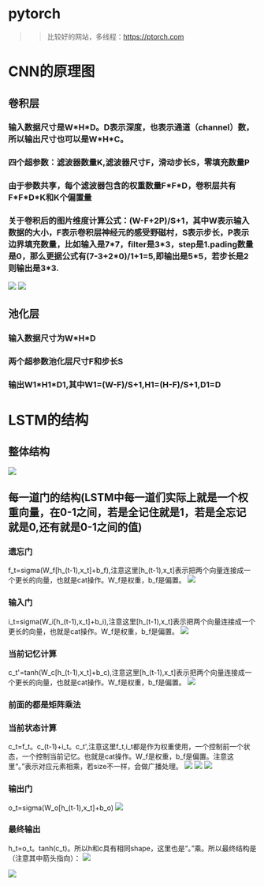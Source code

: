 # pytorch
>>比较好的网站，多线程：https://ptorch.com

# CNN的原理图
## 卷积层
### 输入数据尺寸是W\*H\*D。D表示深度，也表示通道（channel）数，所以输出尺寸也可以是W\*H\*C。
### 四个超参数：滤波器数量K,滤波器尺寸F，滑动步长S，零填充数量P
### 由于参数共享，每个滤波器包含的权重数量F\*F\*D，卷积层共有F\*F\*D\*K和K个偏置量
### 关于卷积后的图片维度计算公式：(W-F+2P)/S+1，其中W表示输入数据的大小，F表示卷积层神经元的感受野磁村，S表示步长，P表示边界填充数量，比如输入是7\*7，filter是3\*3，step是1.pading数量是0，那么更据公式有(7-3+2\*0)/1+1=5,即输出是5\*5，若步长是2则输出是3\*3.
![](https://github.com/AIMarkov/pytorch/raw/master/image/CNN/2256672-19110dee0c54c0b2.gif)
![](https://github.com/AIMarkov/pytorch/raw/master/image/CNN/2256672-958f31b01695b085.gif)
## 池化层
### 输入数据尺寸为W\*H\*D
### 两个超参数池化层尺寸F和步长S
### 输出W1\*H1\*D1,其中W1=(W-F)/S+1,H1=(H-F)/S+1,D1=D

# LSTM的结构
## 整体结构
![](https://github.com/AIMarkov/pytorch/raw/master/image/LSTM/2256672-7ea82e4f1ac6cd75.png)
## 每一道门的结构(LSTM中每一道们实际上就是一个权重向量，在0-1之间，若是全记住就是1，若是全忘记就是0,还有就是0-1之间的值)
### 遗忘门
f_t=sigma(W_f[h_(t-1),x_t]+b_f),注意这里[h_(t-1),x_t]表示把两个向量连接成一个更长的向量，也就是cat操作。W_f是权重，b_f是偏置。
![](https://github.com/AIMarkov/pytorch/raw/master/image/LSTM/f_gate.png)
### 输入门
i_t=sigma(W_i[h_(t-1),x_t]+b_i),注意这里[h_(t-1),x_t]表示把两个向量连接成一个更长的向量，也就是cat操作。W_f是权重，b_f是偏置。
![](https://github.com/AIMarkov/pytorch/raw/master/image/LSTM/i_gate.png)
### 当前记忆计算
c_t'=tanh(W_c[h_(t-1),x_t]+b_c),注意这里[h_(t-1),x_t]表示把两个向量连接成一个更长的向量，也就是cat操作。W_f是权重，b_f是偏置。
![](https://github.com/AIMarkov/pytorch/raw/master/image/LSTM/current_mermory.png)
### 前面的都是矩阵乘法
### 当前状态计算
c_t=f_t。c_(t-1)+i_t。c_t',注意这里f_t,i_t都是作为权重使用，一个控制前一个状态，一个控制当前记忆。也就是cat操作。W_f是权重，b_f是偏置。注意这里“。”表示对应元素相乘，若size不一样，会做广播处理。
![](https://github.com/AIMarkov/pytorch/raw/master/image/LSTM/current_ct.png)
![](https://github.com/AIMarkov/pytorch/raw/master/image/LSTM/duiyingcheng.png)
![](https://github.com/AIMarkov/pytorch/raw/master/image/LSTM/guangbo.png)
### 输出门
o_t=sigma(W_o[h_(t-1),x_t]+b_o)
![](https://github.com/AIMarkov/pytorch/raw/master/image/LSTM/out_gate.png)
### 最终输出
h_t=o_t。tanh(c_t)。所以h和c具有相同shape，这里也是“。”乘。所以最终结构是（注意其中箭头指向）：
![](https://github.com/AIMarkov/pytorch/raw/master/image/LSTM/2256672-7ea82e4f1ac6cd75.png)



![](https://github.com/AIMarkov/pytorch/raw/master/image/LSTM/2256672-b784d887bf693253.png)

